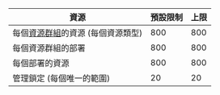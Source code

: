 資源|預設限制|上限
---|---|---
每個[資源群組](resource-group-overview.md)的資源 (每個資源類型)|800|800
每個資源群組的部署|800|800
每個部署的資源|800|800
管理鎖定 (每個唯一的範圍)|20|20

<!---HONumber=August15_HO7-->

<!---HONumber=August15_HO7-->